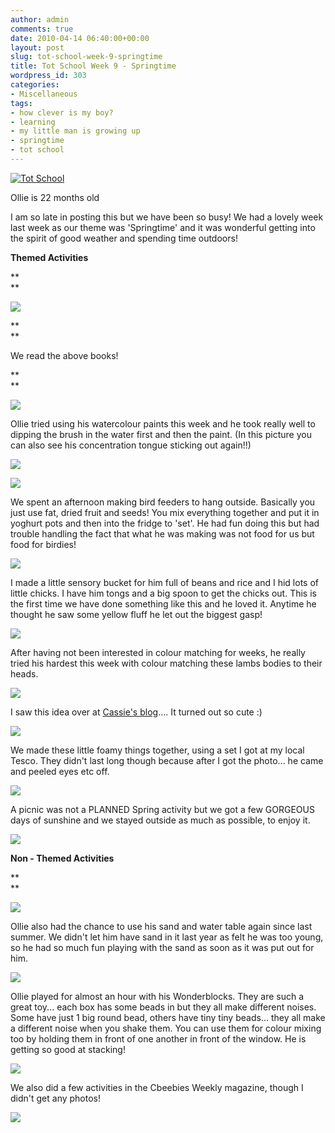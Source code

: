 ```yaml
---
author: admin
comments: true
date: 2010-04-14 06:40:00+00:00
layout: post
slug: tot-school-week-9-springtime
title: Tot School Week 9 - Springtime
wordpress_id: 303
categories:
- Miscellaneous
tags:
- how clever is my boy?
- learning
- my little man is growing up
- springtime
- tot school
---
```


[![Tot School](http://i131.photobucket.com/albums/p316/carisahinson/Tot-School.gif)](http://lapbooksbycarisa.homestead.com/TotSchool.html)  


Ollie is 22 months old

  


I am so late in posting this but we have been so busy! We had a lovely week last week as our theme was 'Springtime' and it was wonderful getting into the spirit of good weather and spending time outdoors!

  


**Themed Activities**

**  
**

[![](http://farm3.static.flickr.com/2789/4518244761_8284a4eb28_b.jpg)](http://farm3.static.flickr.com/2789/4518244761_8284a4eb28_b.jpg)

**  
**

We read the above books!

**  
**

[![](http://farm5.static.flickr.com/4015/4518214865_75a0cd696f_b.jpg)](http://farm5.static.flickr.com/4015/4518214865_75a0cd696f_b.jpg)

  


Ollie tried using his watercolour paints this week and he took really well to dipping the brush in the water first and then the paint. (In this picture you can also see his concentration tongue sticking out again!!)

  


[![](http://farm3.static.flickr.com/2740/4518919698_acd7136f69_b.jpg)](http://farm3.static.flickr.com/2740/4518919698_acd7136f69_b.jpg)

  


[![](http://farm5.static.flickr.com/4011/4518216719_f3016417c2_b.jpg)](http://farm5.static.flickr.com/4011/4518216719_f3016417c2_b.jpg)

  


We spent an afternoon making bird feeders to hang outside. Basically you just use fat, dried fruit and seeds! You mix everything together and put it in yoghurt pots and then into the fridge to 'set'. He had fun doing this but had trouble handling the fact that what he was making was not food for us but food for birdies!

  


[![](http://farm5.static.flickr.com/4008/4518222761_c245696a1b_b.jpg)](http://farm5.static.flickr.com/4008/4518222761_c245696a1b_b.jpg)

  


I made a little sensory bucket for him full of beans and rice and I hid lots of little chicks.  I have him tongs and a big spoon to get the chicks out.  This is the first time we have done something like this and he loved it.  Anytime he thought he saw some yellow fluff he let out the biggest gasp!

  


[![](http://farm3.static.flickr.com/2801/4518868162_ddb53acd82_b.jpg)](http://farm3.static.flickr.com/2801/4518868162_ddb53acd82_b.jpg)

  


After having not been interested in colour matching for weeks, he really tried his hardest this week with colour matching these lambs bodies to their heads.

  


[![](http://farm3.static.flickr.com/2790/4518871252_f352069a12_b.jpg)](http://farm3.static.flickr.com/2790/4518871252_f352069a12_b.jpg)

  


I saw this idea over at [Cassie's blog](http://southerndomesticgoddess.blogspot.com/).... It turned out so cute :)

  


[![](http://farm3.static.flickr.com/2792/4518267259_d9ca535179_b.jpg)](http://farm3.static.flickr.com/2792/4518267259_d9ca535179_b.jpg)

  


We made these little foamy things together, using a set I got at my local Tesco.  They didn't last long though because after I got the photo... he came and peeled eyes etc off.

  


[![](http://farm5.static.flickr.com/4027/4518954434_15de5fe64a_b.jpg)](http://farm5.static.flickr.com/4027/4518954434_15de5fe64a_b.jpg)

  


A picnic was not a PLANNED Spring activity but we got a few GORGEOUS days of sunshine and we stayed outside as much as possible, to enjoy it.

  


[![](http://farm5.static.flickr.com/4019/4518965134_f0dd2f5dfa_b.jpg)](http://farm5.static.flickr.com/4019/4518965134_f0dd2f5dfa_b.jpg)

  


**Non - Themed Activities**

**  
**

[![](http://farm5.static.flickr.com/4055/4518326141_00e7f8a7b2_b.jpg)](http://farm5.static.flickr.com/4055/4518326141_00e7f8a7b2_b.jpg)

  


Ollie also had the chance to use his sand and water table again since last summer.  We didn't let him have sand in it last year as felt he was too young, so he had so much fun playing with the sand as soon as it was put out for him.

  


[![](http://farm5.static.flickr.com/4054/4518877680_3351b979ba_b.jpg)](http://farm5.static.flickr.com/4054/4518877680_3351b979ba_b.jpg)

  


Ollie played for almost an hour with his Wonderblocks.  They are such a great toy... each box has some beads in but they all make different noises.  Some have just 1 big round bead, others have tiny tiny beads... they all make a different noise when you shake them.  You can use them for colour mixing too by holding them in front of one another in front of the window.  He is getting so good at stacking!

  


[![](http://farm5.static.flickr.com/4047/4519582447_8c1bd1393f_b.jpg)](http://farm5.static.flickr.com/4047/4519582447_8c1bd1393f_b.jpg)

  


We also did a few activities in the Cbeebies Weekly magazine, though I didn't get any photos!

![](https://blogger.googleusercontent.com/tracker/251139911615938991-3424984371119049554?l=www.outmumbered.com)
